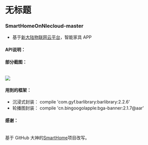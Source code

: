 # 无标题

<a name="SmartHomeOnNlecloud-master"></a>
### SmartHomeOnNlecloud-master


- 基于[新大陆物联网云平台](http://www.nlecloud.com/doc/api/)，智能家具 APP
<a name="be07a096"></a>
#### API说明：
<a name="W2o9n"></a>
#### 部分截图：

<br />![](https://cdn.nlark.com/yuque/0/2020/png/801643/1593227841302-94ce71a6-c6bf-4120-9590-2c2194674825.png#align=left&display=inline&height=768&margin=%5Bobject%20Object%5D&originHeight=768&originWidth=473&size=0&status=done&style=none&width=473)<br />

<a name="eab9abd5"></a>
#### 用到的框架：


- 沉浸式封装： compile 'com.gyf.barlibrary:barlibrary:2.2.6'
- 轮播图封装： compile 'cn.bingoogolapple:bga-banner:2.1.7@aar'



<a name="f411d0f1"></a>
#### 感谢：

<br />基于 GitHub 大神的[SmartHome](https://github.com/xuhongv/SmartHome)项目改写。

